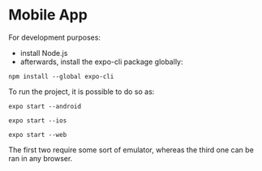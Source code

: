 # Mobile App

For development purposes:
- install Node.js
- afterwards, install the expo-cli package globally:

```npm install --global expo-cli```

To run the project, it is possible to do so as:

```
expo start --android
```
```
expo start --ios
```

```
expo start --web
```

The first two require some sort of emulator, whereas the third one 
can be ran in any browser.

